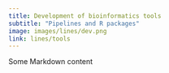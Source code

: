 ```yaml
---
title: Development of bioinformatics tools
subtitle: "Pipelines and R packages"
image: images/lines/dev.png
link: lines/tools
---
```


Some Markdown content
